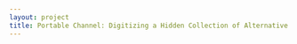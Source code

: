 ```yaml
--- 
layout: project 
title: Portable Channel: Digitizing a Hidden Collection of Alternative Community Television
---
```



